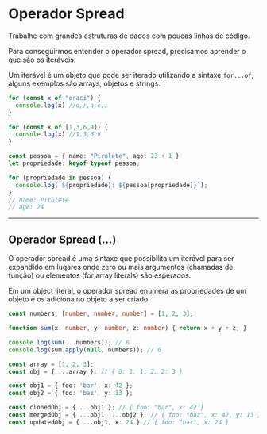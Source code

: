 # Operador Spread
Trabalhe com grandes estruturas de dados com poucas linhas de código.

Para conseguirmos entender o operador spread, precisamos aprender o que são os iteráveis.

Um iterável é um objeto que pode ser iterado utilizando a sintaxe `for...of`, alguns exemplos são arrays, objetos e strings.

```ts {all|1-3|5-7|9-|9|10|12,14|13|15-}
for (const x of "oraci") {
  console.log(x) //o,r,a,c,i
}

for (const x of [1,3,6,9]) {
  console.log(x) //1,3,6,9
}

const pessoa = { name: "Pirulete", age: 23 + 1 }
let propriedade: keyof typeof pessoa;

for (propriedade in pessoa) {
  console.log(`${propriedade}: ${pessoa[propriedade]}`);
}
// name: Pirulete
// age: 24
```

---

## Operador Spread (...)

O operador spread é uma sintaxe que possibilita um iterável para ser expandido em lugares onde zero ou mais argumentos (chamadas de função) ou elementos (for array literals) são esperados.

Em um object literal, o operador spread enumera as propriedades de um objeto e os adiciona no objeto a ser criado.

```ts {all|1|3|5,6|8-9|11-12|14|15|16}
const numbers: [number, number, number] = [1, 2, 3];

function sum(x: number, y: number, z: number) { return x + y + z; }

console.log(sum(...numbers)); // 6
console.log(sum.apply(null, numbers)); // 6

const array = [1, 2, 3];
const obj = { ...array }; // { 0: 1, 1: 2, 2: 3 }

const obj1 = { foo: 'bar', x: 42 };
const obj2 = { foo: 'baz', y: 13 };

const clonedObj = { ...obj1 }; // { foo: "bar", x: 42 }
const mergedObj = { ...obj1, ...obj2 }; // { foo: "baz", x: 42, y: 13 }
const updatedObj = { ...obj1, x: 24 } // { foo: "bar", x: 24 }

```


